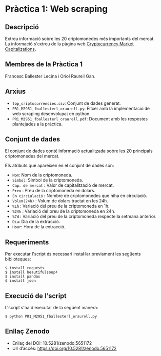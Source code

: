 # Pràctica 1: Web scraping

## Descripció

Extreu informació sobre les 20 criptomonedes més importants del mercat. La informació s'extreu de la pàgina web [Cryptocurrency Market Capitalizations](https://coinmarketcap.com/es/all/views/all/).

## Membres de la Pràctica 1

Francesc Ballester Lecina i Oriol Raurell Gan.

## Arxius

* `top_criptocurrencies.csv`: Conjunt de dades generat.
* `PR1_M2951_fballesterl_oraurell.py`: Fitxer amb la implementació de web scraping desenvolupat en python.
* `PR1_M2951_fballesterl_oraurell.pdf`: Document amb les respostes plantejades a la pràctica.

## Conjunt de dades

El conjunt de dades conté informació actualitzada sobre les 20 principals criptomonedes del mercat.

Els atributs que apareixen en el conjunt de dades són:
* `Nom`: Nom de la criptomoneda. 
* `Simbol`: Simbol de la criptomoneda. 
* `Cap. de mercat` : Valor de capitalització de mercat.
* `Preu` : Preu de la criptomoneda en dolars.
* `En circiulació` : Nombre de criptomonedes que hiha en circulació.
* `Volum(24h)` : Volum de dolars tractat en les 24h.
* `%1h` : Variació del preu de la criptomoneda en 1h.
* `%24h` : Variació del preu de la criptomoneda en 24h.
* `%7d` : Variació del preu de la criptomoneda respecte la setmana anterior.
* `Dia`: Dia de la extracció.
* `Hour`: Hora de la extracció.

## Requeriments

Per executar l'script és necessari instal·lar previament les següents biblioteques:
```
$ install requests
$ install beautifulsoup4
$ install pandas
$ install json
```

## Execució de l'script

L'script s'ha d'executar de la següent manera:
```
$ python PR1_M2951_fballesterl_oraurell.py
```

## Enllaç Zenodo

* Enllaç del DOI: 10.5281/zenodo.5651172
* Url d’accés: https://doi.org/10.5281/zenodo.5651172
